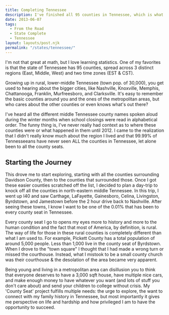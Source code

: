 ```yaml
---
title: Completing Tennessee
description: I've finished all 95 counties in Tennessee, which is what got me into visiting county seats in the first place. How little did I know in 2013 about what county collecting would grow into.
date: 2013-06-07
tags:
  - From the Road
  - State Complete
  - Tennessee
layout: layouts/post.njk
permalink: "/states/tennessee/"
---	
```


<p>I'm not that great at math, but I love learning statistics. One of my favorites is that the state of Tennessee has 95 counties, spread across 3 distinct regions (East, Middle, West) and two time zones (EST & CST).</p>

<p>Growing up in rural, lower-middle Tennessee (town pop. of 30,000), you get used to hearing about the bigger cities, like Nashville, Knoxville, Memphis, Chattanooga, Franklin, Murfreesboro, and Clarksville. It's easy to remember the basic counties around you and the ones of the metropolitan areas, but who cares about the other counties or even knows what's out there?</p>

<p>I've heard all the different middle Tennessee county names spoken aloud during the winter months when school closings were read in alphabetical order. The funny thing is, I've never really had context as to where these counties were or what happened in them until 2012. I came to the realization that I didn't really know much about the region I lived and that 99.99% of Tennesseeans have never seen ALL the counties in Tennessee, let alone been to all the county seats.</p>

<h2>Starting the Journey</h2>
<p>This drove me to start exploring, starting with all the counties surrounding Davidson County, then to the counties that surrounded those. Once I got these easier counties scratched off the list, I decided to plan a day-trip to knock off all the counties in north-eastern middle Tennessee. In this trip, I went up I40 and saw Carthage, LaFayette, Gainesboro, Celina, Livingston, Byrdstown, and Jamestown before the 2 hour drive back to Nashville. After seeing these towns, I know I want to be one of the 0.01% that has been to every county seat in Tennessee.</p>

<p>Every county seat I go to opens my eyes more to history and more to the human condition and the fact that most of America, by definition, is rural. The way of life for those in these rural counties is completely different than what I am used to. For example, Pickett County has a total population of around 5,000 people. Less than 1,000 live in the county seat of Byrdstown. When I drove to the "town square" I thought that I had made a wrong turn or missed the courthouse. Instead, what I mistook to be a small county church was their courthouse & the desolation of the area became very apparent.</p>

<p>Being young and living in a metropolitan area can disillusion you to think that everyone deserves to have a 3,000 sqft house, have multiple nice cars, and make enough money to have whatever you want (and lots of stuff you don't care about) and send your children to college without crisis. My 'County Seat' project fulfills multiple needs: the urge to explore, the want to connect with my family history in Tennessee, but most importantly it gives me perspective on life and hardship and how privileged I am to have the opportunity to succeed.</p>